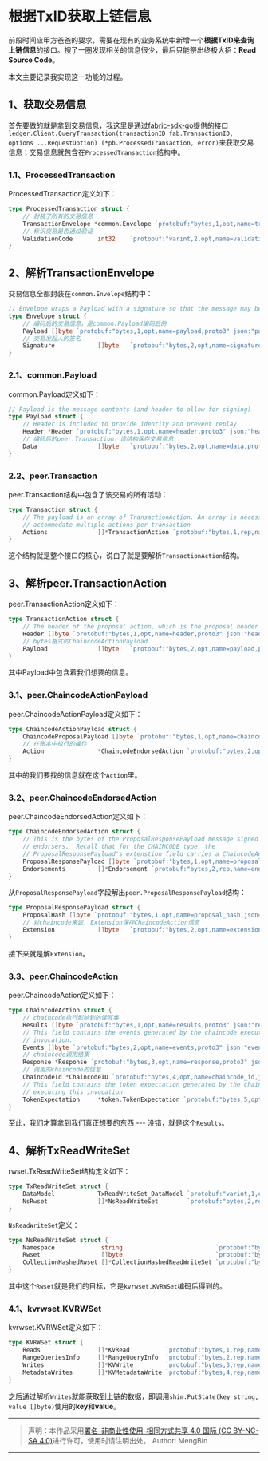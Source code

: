 # 根据TxID获取上链信息  

前段时间应甲方爸爸的要求，需要在现有的业务系统中新增一个**根据TxID来查询上链信息**的接口。搜了一圈发现相关的信息很少，最后只能祭出终极大招：**Read Source Code**。  

本文主要记录我实现这一功能的过程。  

## 1、获取交易信息  

首先要做的就是拿到交易信息，我这里是通过[fabric-sdk-go](https://github.com/hyperledger/fabric-sdk-go)提供的接口`ledger.Client.QueryTransaction(transactionID fab.TransactionID, options ...RequestOption) (*pb.ProcessedTransaction, error)`来获取交易信息；交易信息就包含在`ProcessedTransaction`结构中。  

### 1.1、ProcessedTransaction  

ProcessedTransaction定义如下：  

```go
type ProcessedTransaction struct {
	// 封装了所有的交易信息
	TransactionEnvelope *common.Envelope `protobuf:"bytes,1,opt,name=transactionEnvelope,proto3" json:"transactionEnvelope,omitempty"`
	// 标识交易是否通过验证
	ValidationCode       int32    `protobuf:"varint,2,opt,name=validationCode,proto3" json:"validationCode,omitempty"`
}
```  

## 2、解析TransactionEnvelope  

交易信息全都封装在`common.Envelope`结构中： 

```go
// Envelope wraps a Payload with a signature so that the message may be authenticated
type Envelope struct {
	// 编码后的交易信息，是common.Payload编码后的
	Payload []byte `protobuf:"bytes,1,opt,name=payload,proto3" json:"payload,omitempty"`
	// 交易发起人的签名
	Signature            []byte   `protobuf:"bytes,2,opt,name=signature,proto3" json:"signature,omitempty"`
}
```  

### 2.1、common.Payload  

common.Payload定义如下：  

```go
// Payload is the message contents (and header to allow for signing)
type Payload struct {
	// Header is included to provide identity and prevent replay
	Header *Header `protobuf:"bytes,1,opt,name=header,proto3" json:"header,omitempty"`
	// 编码后的peer.Transaction，该结构保存交易信息
	Data                 []byte   `protobuf:"bytes,2,opt,name=data,proto3" json:"data,omitempty"`
}
```

### 2.2、peer.Transaction  

peer.Transaction结构中包含了该交易的所有活动：  

```go
type Transaction struct {
	// The payload is an array of TransactionAction. An array is necessary to
	// accommodate multiple actions per transaction
	Actions              []*TransactionAction `protobuf:"bytes,1,rep,name=actions,proto3" json:"actions,omitempty"`
}
```  

这个结构就是整个接口的核心，说白了就是要解析`TransactionAction`结构。  

## 3、解析peer.TransactionAction

peer.TransactionAction定义如下：  

```go
type TransactionAction struct {
	// The header of the proposal action, which is the proposal header
	Header []byte `protobuf:"bytes,1,opt,name=header,proto3" json:"header,omitempty"`
	// bytes格式的ChaincodeActionPayload
	Payload              []byte   `protobuf:"bytes,2,opt,name=payload,proto3" json:"payload,omitempty"`
}
```  

其中Payload中包含着我们想要的信息。  

### 3.1、peer.ChaincodeActionPayload  

peer.ChaincodeActionPayload定义如下：  

```go
type ChaincodeActionPayload struct {
	ChaincodeProposalPayload []byte `protobuf:"bytes,1,opt,name=chaincode_proposal_payload,json=chaincodeProposalPayload,proto3" json:"chaincode_proposal_payload,omitempty"`
	// 在账本中执行的操作
	Action               *ChaincodeEndorsedAction `protobuf:"bytes,2,opt,name=action,proto3" json:"action,omitempty"`
}
```  

其中的我们要找的信息就在这个`Action`里。  

### 3.2、peer.ChaincodeEndorsedAction  

peer.ChaincodeEndorsedAction定义如下：  

```go
type ChaincodeEndorsedAction struct {
	// This is the bytes of the ProposalResponsePayload message signed by the
	// endorsers.  Recall that for the CHAINCODE type, the
	// ProposalResponsePayload's extenstion field carries a ChaincodeAction
	ProposalResponsePayload []byte `protobuf:"bytes,1,opt,name=proposal_response_payload,json=proposalResponsePayload,proto3" json:"proposal_response_payload,omitempty"`
	Endorsements         []*Endorsement `protobuf:"bytes,2,rep,name=endorsements,proto3" json:"endorsements,omitempty"`
}
```  

从`ProposalResponsePayload`字段解出`peer.ProposalResponsePayload`结构：  

```go
type ProposalResponsePayload struct {
    ProposalHash []byte `protobuf:"bytes,1,opt,name=proposal_hash,json=proposalHash,proto3" json:"proposal_hash,omitempty"`
    // 对chaincode来说, Extension保存ChaincodeAction信息
	Extension            []byte   `protobuf:"bytes,2,opt,name=extension,proto3" json:"extension,omitempty"`
}
```  

接下来就是解`Extension`。  

### 3.3、peer.ChaincodeAction  

peer.ChaincodeAction定义如下：  

```go
type ChaincodeAction struct {
	// chaincode执行影响到的读写集
	Results []byte `protobuf:"bytes,1,opt,name=results,proto3" json:"results,omitempty"`
	// This field contains the events generated by the chaincode executing this
	// invocation.
	Events []byte `protobuf:"bytes,2,opt,name=events,proto3" json:"events,omitempty"`
	// chaincode调用结果
	Response *Response `protobuf:"bytes,3,opt,name=response,proto3" json:"response,omitempty"`
	// 调用的chaincode的信息
	ChaincodeId *ChaincodeID `protobuf:"bytes,4,opt,name=chaincode_id,json=chaincodeId,proto3" json:"chaincode_id,omitempty"`
	// This field contains the token expectation generated by the chaincode
	// executing this invocation
	TokenExpectation     *token.TokenExpectation `protobuf:"bytes,5,opt,name=token_expectation,json=tokenExpectation,proto3" json:"token_expectation,omitempty"`
}
```

至此，我们才算拿到我们真正想要的东西 --- 没错，就是这个`Results`。  

## 4、解析TxReadWriteSet  

rwset.TxReadWriteSet结构定义如下：  

```go
type TxReadWriteSet struct {
	DataModel            TxReadWriteSet_DataModel `protobuf:"varint,1,opt,name=data_model,json=dataModel,proto3,enum=rwset.TxReadWriteSet_DataModel" json:"data_model,omitempty"`
	NsRwset              []*NsReadWriteSet        `protobuf:"bytes,2,rep,name=ns_rwset,json=nsRwset,proto3" json:"ns_rwset,omitempty"`
}
```  

`NsReadWriteSet`定义：  

```go
type NsReadWriteSet struct {
	Namespace             string                          `protobuf:"bytes,1,opt,name=namespace,proto3" json:"namespace,omitempty"`
	Rwset                 []byte                          `protobuf:"bytes,2,opt,name=rwset,proto3" json:"rwset,omitempty"`
	CollectionHashedRwset []*CollectionHashedReadWriteSet `protobuf:"bytes,3,rep,name=collection_hashed_rwset,json=collectionHashedRwset,proto3" json:"collection_hashed_rwset,omitempty"`
}
```  

其中这个`Rwset`就是我们的目标，它是`kvrwset.KVRWSet`编码后得到的。  

### 4.1、kvrwset.KVRWSet  

kvrwset.KVRWSet定义如下：  

```go
type KVRWSet struct {
	Reads                []*KVRead          `protobuf:"bytes,1,rep,name=reads,proto3" json:"reads,omitempty"`
	RangeQueriesInfo     []*RangeQueryInfo  `protobuf:"bytes,2,rep,name=range_queries_info,json=rangeQueriesInfo,proto3" json:"range_queries_info,omitempty"`
	Writes               []*KVWrite         `protobuf:"bytes,3,rep,name=writes,proto3" json:"writes,omitempty"`
	MetadataWrites       []*KVMetadataWrite `protobuf:"bytes,4,rep,name=metadata_writes,json=metadataWrites,proto3" json:"metadata_writes,omitempty"`
}
```  

之后通过解析`Writes`就能获取到上链的数据，即调用`shim.PutState(key string, value []byte)`使用的**key**和**value**。

---

> 声明：本作品采用[署名-非商业性使用-相同方式共享 4.0 国际 (CC BY-NC-SA 4.0)](https://creativecommons.org/licenses/by-nc-sa/4.0/deed.zh)进行许可，使用时请注明出处。
> Author: MengBin

---